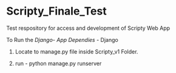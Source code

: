 # Scripty_Finale_Test
Test respository for access and development of Scripty Web App


To Run the *Django- App*
    *Dependies*
        - Django

1. Locate to manage.py file inside Scripty_v1 Folder.

2. run - python manage.py runserver